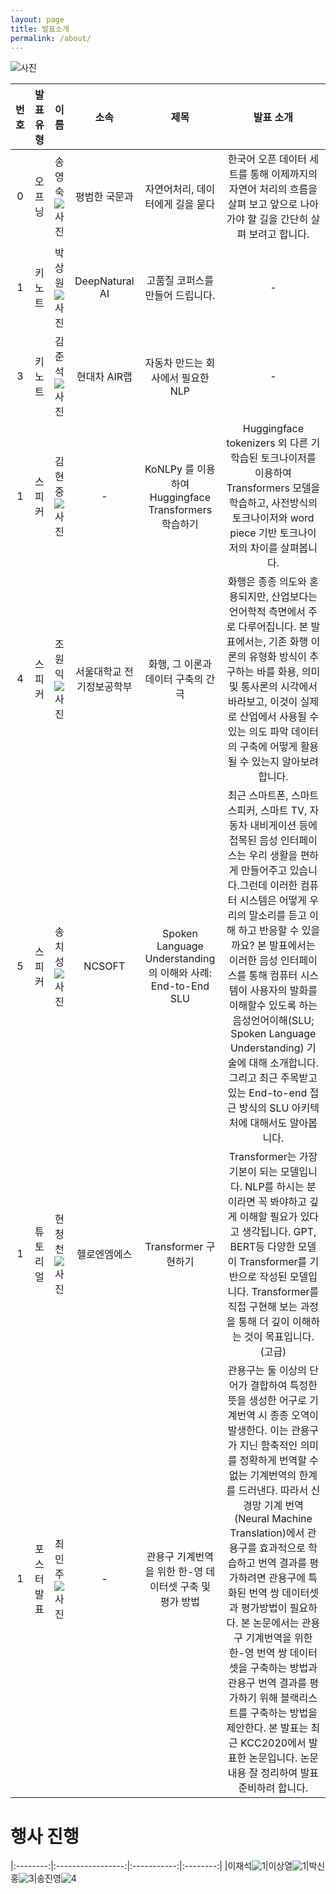 ```yaml
---
layout: page
title: 발표소개
permalink: /about/
---
```



![사진](./pic/b.png)
    

|번호|발표 유형|이름|소속|제목|발표 소개|
|:---:|:-----------------:|:-----------:|:--------:|:--------:|:--------------:|
|0|오프닝|송영숙![사진](./pic/song.jpg)|평범한 국문과|자연어처리, 데이터에게 길을 묻다|한국어 오픈 데이터 세트를 통해 이제까지의 자연어 처리의 흐름을 살펴 보고 앞으로 나아가야 할 길을 간단히 살펴 보려고 합니다.|[발표 자료 링크](https://github.com/songys/AwesomeKorean_Data)|
|1|키노트|박상원![사진](./pic/sangwonpark.jpg)|DeepNatural AI|고품질 코퍼스를 만들어 드립니다.|-|[발표 자료 링크](./data/copus.pdf)||   
|3|키노트|김준석![사진](./pic/jun.jpg)|현대차  AIR랩|자동차 만드는 회사에서 필요한 NLP|-|-|    
|1|스피커|김현중![사진](./pic/kj.jpg)|-|KoNLPy 를 이용하여 Huggingface Transformers 학습하기|Huggingface tokenizers 외 다른 기학습된 토크나이저를 이용하여 Transformers 모델을 학습하고, 사전방식의 토크나이저와 word piece 기반 토크나이저의 차이를 살펴봅니다.|[발표 자료 링크](./data/huggingface_konlpy.pdf)|   
|4|스피커|조원익![사진](./pic/WarnikChow.jpg)|서울대학교 전기정보공학부|화행, 그 이론과 데이터 구축의 간극|화행은 종종 의도와 혼용되지만, 산업보다는 언어학적 측면에서 주로 다루어집니다. 본 발표에서는, 기존 화행 이론의 유형화 방식이 추구하는 바를 화용, 의미 및 통사론의 시각에서 바라보고, 이것이 실제로 산업에서 사용될 수 있는 의도 파악 데이터의 구축에 어떻게 활용될 수 있는지 알아보려 합니다.|[발표 자료 링크](./data/act_1.pdf)|  
|5|스피커|송치성![사진](./pic/chsong.jpg)|NCSOFT|Spoken Language Understanding의 이해와 사례: End-to-End SLU|최근 스마트폰, 스마트 스피커, 스마트 TV, 자동차 내비게이션 등에 접목된 음성 인터페이스는 우리 생활을 편하게 만들어주고 있습니다.그런데 이러한 컴퓨터 시스템은 어떻게 우리의 말소리를 듣고 이해 하고 반응할 수 있을까요? 본 발표에서는 이러한 음성 인터페이스를 통해 컴퓨터 시스템이 사용자의 발화를 이해할수 있도록 하는 음성언어이해(SLU; Spoken Language Understanding) 기술에 대해 소개합니다. 그리고 최근 주목받고 있는 End-to-end 접근 방식의 SLU 아키텍처에 대해서도 알아봅니다.|[발표 자료 링크](./data/slu.pdf)|   
|1|튜토리얼|현청천![사진](./pic/hcc.png)|헬로엔엠에스|Transformer 구현하기|Transformer는 가장 기본이 되는 모델입니다. NLP를 하시는 분이라면 꼭 봐야하고 깊게 이해할 필요가 있다고 생각됩니다. GPT, BERT등 다양한 모델이 Transformer를 기반으로 작성된 모델입니다. Transformer를 직접 구현해 보는 과정을 통해 더 깊이 이해하는 것이 목표입니다.(고급) |[발표 자료 링크](https://github.com/paul-hyun/tf_transformers/blob/master/transformer/%5BLangCon2020%5D_Transformer.pdf), [실습 자료 링크](https://github.com/paul-hyun/tf_transformers/blob/master/transformer/%5BLangCon2020%5D_Transformer.ipynb)|    
|1|포스터발표|최민주![사진](./pic/min.png)|-|관용구 기계번역을 위한 한-영 데이터셋 구축 및 평가 방법|관용구는 둘 이상의 단어가 결합하여 특정한 뜻을 생성한 어구로 기계번역 시 종종 오역이 발생한다. 이는 관용구가 지닌 함축적인 의미를 정확하게 번역할 수 없는 기계번역의 한계를 드러낸다. 따라서 신경망 기계 번역(Neural Machine Translation)에서 관용구를 효과적으로 학습하고 번역 결과를 평가하려면 관용구에 특화된 번역 쌍 데이터셋과 평가방법이 필요하다. 본 논문에서는 관용구 기계번역을 위한 한-영 번역 쌍 데이터셋을 구축하는 방법과 관용구 번역 결과를 평가하기 위해 블랙리스트를 구축하는 방법을 제안한다. 본 발표는 최근 KCC2020에서 발표한 논문입니다. 논문 내용 잘 정리하여 발표 준비하려 합니다. |[발표 자료 링크](./data/transl.pdf)|    




# 행사 진행



|:--------:|:-----------------:|:-----------:|:--------:|
|이재석![1](./pic/jslee.jpg)|이상열![1](./pic/syLee.jpg)|박신홍![3](./pic/shpark.png)|송진영![4](./pic/jinyoungsong.png)           








